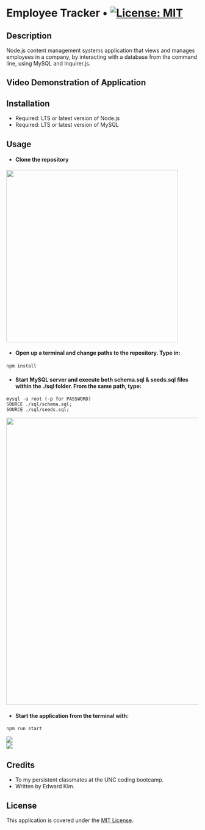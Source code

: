 # Employee Tracker • [![License: MIT](https://img.shields.io/badge/License-MIT-yellow.svg)](https://opensource.org/licenses/MIT)

## Description
Node.js content management systems application that views and manages employees in a company, by interacting with a database from the command line, using MySQL and Inquirer.js. 
## Video Demonstration of Application

## Installation
* Required: LTS or latest version of Node.js
* Required: LTS or latest version of MySQL
## Usage
* #### Clone the repository

<img width="450px" src="https://user-images.githubusercontent.com/88423414/262820005-d9343b70-19b8-4a5f-b5e7-d838230ac3c1.png" />

* #### Open up a terminal and change paths to the repository. Type in:

```
npm install
```

* #### Start MySQL server and execute both schema.sql & seeds.sql files within the ./sql folder. From the same path, type:

```
mysql -u root (-p for PASSWORD)
SOURCE ./sql/schema.sql;
SOURCE ./sql/seeds.sql;
```

<img width="750px" src="https://user-images.githubusercontent.com/88423414/262821763-c4e950e8-fc45-41e4-8571-667b007b95b4.png" />

* #### Start the application from the terminal with:

```
npm run start
```

<img src="https://user-images.githubusercontent.com/88423414/262821398-83be2356-8c5b-4da4-bfed-3abb97c1af13.png" />

<br>

<img src="https://user-images.githubusercontent.com/88423414/262821439-783e16ce-a785-488e-9808-333ff8d9e4b7.png" />

## Credits
* To my persistent classmates at the UNC coding bootcamp.
* Written by Edward Kim.

## License
This application is covered under the [MIT License](./LICENSE).